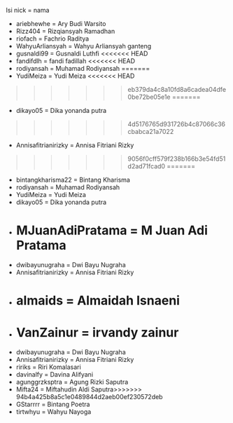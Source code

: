 Isi nick = nama

- ariebhewhe = Ary Budi Warsito
- Rizz404 = Rizqiansyah Ramadhan
- riofach = Fachrio Raditya
- WahyuArliansyah = Wahyu Arliansyah ganteng
- gusnaldi99 = Gusnaldi Luthfi
<<<<<<< HEAD
- fandifdlh = fandi fadillah
<<<<<<< HEAD
- rodiyansah = Muhamad Rodiyansah
=======
- YudiMeiza = Yudi Meiza
<<<<<<< HEAD
>>>>>>> eb379da4c8a10fd8a6cadea04dfe0be72be05e1e
=======
- dikayo05 = Dika yonanda putra
>>>>>>> 4d5176765d931726b4c87066c36cbabca21a7022
- Annisafitrianirizky = Annisa Fitriani Rizky
>>>>>>> 9056f0cff579f238b166b3e54fd51d2ad71fcad0
=======
- bintangkharisma22 = Bintang Kharisma
- rodiyansah = Muhamad Rodiyansah
- YudiMeiza = Yudi Meiza
- dikayo05 = Dika yonanda putra
- # MJuanAdiPratama = M Juan Adi Pratama
- dwibayunugraha = Dwi Bayu Nugraha
- Annisafitrianirizky = Annisa Fitriani Rizky
- # almaids = Almaidah Isnaeni
- # VanZainur = irvandy zainur
- dwibayunugraha = Dwi Bayu Nugraha
- Annisafitrianirizky = Annisa Fitriani Rizky
- ririks = Riri Komalasari
- davinalfy = Davina Alifyani
- agunggrzksptra = Agung Rizki Saputra
- Mifta24 = Miftahudin Aldi Saputra>>>>>>> 94b4a425b8a5c1e0489844d2aeb00ef230572deb
- GStarrrr = Bintang Poetra
- tirtwhyu = Wahyu Nayoga